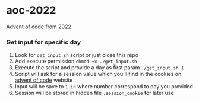 # aoc-2022
Advent of code from 2022 

### Get input for specific day

1. Look for `get_input.sh` script or just close this repo
2. Add execute permission `chmod +x ./get_input.sh`
3. Execute the script and provide a day as first param `./get_input.sh 1`
4. Script will ask for a session value which you'll find in the cookies on [advent of code](adventofcode.com) website
5. Input will be save to `1.in` where number correspond to day you provided
6. Session will be stored in hidden file `.session_cookie` for later use
